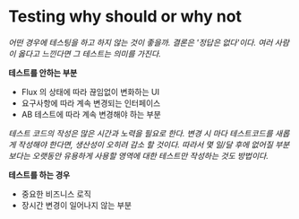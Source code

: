 # Testing why should or why not

_어떤 경우에 테스팅을 하고 하지 않는 것이 좋을까. 결론은 '정답은 없다'이다. 여러 사람이 옳다고 느낀다면 그 테스트는 의미를 가진다._

**테스트를 안하는 부분**

* Flux 의 상태에 따라 끊임없이 변화하는 UI
* 요구사항에 따라 계속 변경되는 인터페이스
* AB 테스트에 따라 계속 변경해야 하는 부분

_테스트 코드의 작성은 많은 시간과 노력을 필요로 한다. 변경 시 마다 테스트코드를 새롭게 작성해야 한다면, 생산성이 오히려 감소 할 것이다. 따라서 몇 일/달 후에 없어질 부분 보다는 오랫동안 유용하게 사용할 영역에 대한 테스트만 작성하는 것도 방법이다._

**테스트를 하는 경우**

* 중요한 비즈니스 로직
* 장시간 변경이 일어나지 않는 부분
